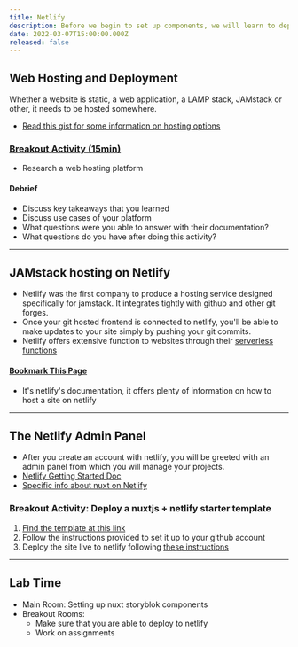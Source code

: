 ```yaml
---
title: Netlify
description: Before we begin to set up components, we will learn to deploy a frontend to netlify
date: 2022-03-07T15:00:00.000Z
released: false
---
```


## Web Hosting and Deployment

Whether a website is static, a web application, a LAMP stack, JAMstack or other, it needs to be hosted somewhere.

- [Read this gist for some information on hosting options](https://gist.github.com/lilyx13/0cc934de36c615073a48b319c9958bfd)

### [Breakout Activity (15min)](https://gist.github.com/lilyx13/f7fd84859f0a3056d9065e7c4fd51f9e)

- Research a web hosting platform

#### Debrief

- Discuss key takeaways that you learned
- Discuss use cases of your platform
- What questions were you able to answer with their documentation?
- What questions do you have after doing this activity?

---

## JAMstack hosting on Netlify

- Netlify was the first company to produce a hosting service designed specifically for jamstack. It integrates tightly with github and other git forges.
- Once your git hosted frontend is connected to netlify, you'll be able to make updates to your site simply by pushing your git commits.
- Netlify offers extensive function to websites through their [serverless functions](https://docs.netlify.com/functions/overview/)

#### [Bookmark This Page](https://docs.netlify.com)

- It's netlify's documentation, it offers plenty of information on how to host a site on netlify

---

## The Netlify Admin Panel

- After you create an account with netlify, you will be greeted with an admin panel from which you will manage your projects.
- [Netlify Getting Started Doc](https://docs.netlify.com/get-started/)
- [Specific info about nuxt on Netlify](https://docs.netlify.com/configure-builds/common-configurations/nuxt/)

### Breakout Activity: Deploy a nuxtjs + netlify starter template

1. [Find the template at this link](https://app.netlify.com/start-with-template)
2. Follow the instructions provided to set it up to your github account
3. Deploy the site live to netlify following [these instructions](https://www.netlify.com/blog/2016/09/29/a-step-by-step-guide-deploying-on-netlify/)

---

## Lab Time

- Main Room: Setting up nuxt storyblok components
- Breakout Rooms:
  - Make sure that you are able to deploy to netlify
  - Work on assignments
